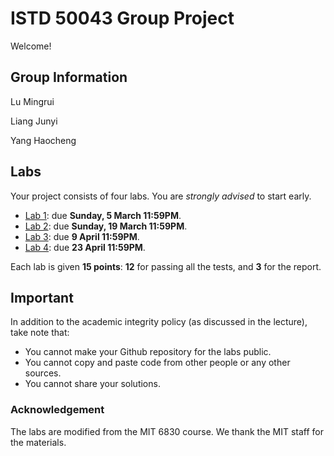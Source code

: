 ISTD 50043 Group Project
===========

Welcome!

## Group Information

Lu Mingrui

Liang Junyi

Yang Haocheng

## Labs
Your project consists of four labs. You are *strongly advised* to start early.  

* [Lab 1](lab1.md): due **Sunday, 5 March 11:59PM**.
* [Lab 2](lab2.md): due **Sunday, 19 March 11:59PM**.
* [Lab 3](lab3.md): due **9 April 11:59PM**. 
* [Lab 4](lab4.md): due **23 April 11:59PM**. 

Each lab is given **15 points**: **12** for passing all the tests, and **3** for the report. 

## Important
In addition to the academic integrity policy (as discussed in the lecture), take note that: 
* You cannot make your Github repository for the labs public. 
* You cannot copy and paste code from other people or any other sources. 
* You cannot share your solutions.  


### Acknowledgement
The labs are modified from the MIT 6830 course. We thank the MIT staff for the materials.  
